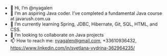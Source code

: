 - 👋 Hi, I’m @nyagalen
- 👀 I’m an aspiring Java coder. I've completed a fundamental Java course at javarush.com.ua
- 🌱 I’m currently learning Spring, JDBC, Hibernate, Git, SQL, HTML, and CSS.
- 💞️ I’m looking to collaborate on Java projects
- 📫 How to reach me: nyagalen@gmail.com, +33610936432, https://www.linkedin.com/in/svetlana-vydrina-362964235/


<!---
nyagalen/nyagalen is a ✨ special ✨ repository because its `README.md` (this file) appears on your GitHub profile.
You can click the Preview link to take a look at your changes.
--->
